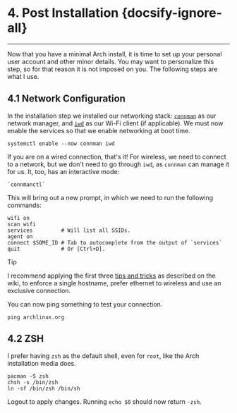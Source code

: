 # 4. Post Installation {docsify-ignore-all}
---

Now that you have a minimal Arch install, it is time to set up your personal user account and other minor details.
You may want to personalize this step, so for that reason it is not imposed on you.
The following steps are what I use.

## 4.1 Network Configuration

In the installation step we installed our networking stack: 
[`connman`](https://wiki.archlinux.org/index.php/ConnMan)
as our network manager, and [`iwd`](https://wiki.archlinux.org/index.php/Iwd) as our Wi-Fi client (if applicable).
We must now enable the services so that we enable networking at boot time.

```shell script
systemctl enable --now connman iwd
```

If you are on a wired connection, that's it!
For wireless, we need to connect to a network, but we don't need to go through `iwd`, as `connman` can manage it for us.
It, too, has an interactive mode:

```shell script
`connmanctl`
```

This will bring out a new prompt, in which we need to run the following commands:
```shell script
wifi on
scan wifi
services         # Will list all SSIDs.
agent on
connect $SOME_ID # Tab to autocomplete from the output of `services`
quit             # Or [Ctrl+D].
```

> [!TIP]
> I recommend applying the first three [tips and tricks](https://wiki.archlinux.org/index.php/ConnMan#Tips_and_tricks>)
> as described on the wiki, to enforce a single hostname, prefer ethernet to wireless and use an exclusive connection.

You can now ping something to test your connection.

```shell script
ping archlinux.org
```

## 4.2 ZSH

I prefer having `zsh` as the default shell, even for `root`, like the Arch installation media does.

```shell script
pacman -S zsh
chsh -s /bin/zsh
ln -sf /bin/zsh /bin/sh
```

Logout to apply changes.
Running `echo $0` should now return `-zsh`.
